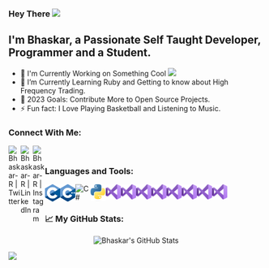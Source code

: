 ### Hey There <img src="https://media.giphy.com/media/hvRJCLFzcasrR4ia7z/giphy.gif" width="25px">

## I'm Bhaskar, a Passionate Self Taught Developer, Programmer and a Student.

- 🔭 I'm Currently Working on Something Cool <img src="https://media.giphy.com/media/5QSqXWQWCoeGch9RX6/giphy.gif" width="23px">
- 🌱 I’m Currently Learning Ruby and Getting to know about High Frequency Trading.                                                                       
- 🥅 2023 Goals: Contribute More to Open Source Projects.
- ⚡ Fun fact: I Love Playing Basketball and Listening to Music.


### Connect With Me:

[<img align="left" alt="Bhaskar-R | Twitter" width="24px" src="https://cdn.jsdelivr.net/npm/simple-icons@v3/icons/twitter.svg" />][twitter]
[<img align="left" alt="Bhaskar-R | LinkedIn" width="24px" src="https://cdn.jsdelivr.net/npm/simple-icons@v3/icons/linkedin.svg" />][linkedin]
[<img align="left" alt="Bhaskar-R | Instagram" width="24px" src="https://cdn.jsdelivr.net/npm/simple-icons@v3/icons/instagram.svg" />][instagram]

<br />

### Languages and Tools:

<img align="left" alt="C" width="30px" src="Images/Images/C.png" />
<img align="left" alt="C++" width="30px" src="Images/Images/C++.png" />
<img align="left" alt="C#" width="30px" src="Images/Images/C#.png" />
<img align="left" alt="Python" width="30px" src="Images/Images/Python.png" />
<img align="left" alt="Visual Studio Code" width="30px" src="Images/Images/VisualStudio.png" />
<img align="left" alt="Visual Studio Code" width="30px" src="Images/Images/VisualStudio.png" />
<img align="left" alt="Visual Studio Code" width="30px" src="Images/Images/VisualStudio.png" />
<img align="left" alt="Visual Studio Code" width="30px" src="Images/Images/VisualStudio.png" />
<img align="left" alt="Visual Studio Code" width="30px" src="Images/Images/VisualStudio.png" />
<img align="left" alt="Visual Studio Code" width="30px" src="Images/Images/VisualStudio.png" />
<img align="left" alt="Visual Studio Code" width="30px" src="Images/Images/VisualStudio.png" />
<img align="left" alt="Visual Studio Code" width="30px" src="Images/Images/VisualStudio.png" />

<br />
<br />

### 📈 My GitHub Stats:
<p align="center"> <img align="center" alt="Bhaskar's GitHub Stats" src="https://github-readme-stats.vercel.app/api?username=Bhaskar-R&show_icons=true&count_private=true&theme=gotham&hide_border=false" />



![](https://visitor-badge.glitch.me/badge?page_id=Bhaskar-R.Bhaskar-R)


[twitter]: https://twitter.com/bhaskar9980
[instagram]: https://www.instagram.com/bhaskar.1606/
[linkedin]: https://www.linkedin.com/in/bhaskar9980/
